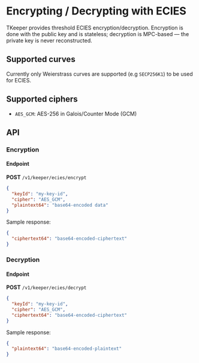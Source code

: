 # Encrypting / Decrypting with ECIES

TKeeper provides threshold ECIES encryption/decryption.
Encryption is done with the public key and is stateless; decryption is MPC-based — the private key is never reconstructed.

## Supported curves
Currently only Weierstrass curves are supported (e.g `SECP256K1`) to be used for ECIES.

## Supported ciphers
- `AES_GCM`: AES-256 in Galois/Counter Mode (GCM)

## API

### Encryption
#### Endpoint
**POST** `/v1/keeper/ecies/encrypt`
```json
{
  "keyId": "my-key-id",
  "cipher": "AES_GCM",
  "plaintext64": "base64-encoded data"
}
```

Sample response:
```json
{
  "ciphertext64": "base64-encoded-ciphertext"
}
```

### Decryption
#### Endpoint
**POST** `/v1/keeper/ecies/decrypt`
```json
{
  "keyId": "my-key-id",
  "cipher": "AES_GCM",
  "ciphertext64": "base64-encoded-ciphertext"
}
```
Sample response:
```json
{
  "plaintext64": "base64-encoded-plaintext"
}
```